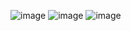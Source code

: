 ![image](https://user-images.githubusercontent.com/72139258/133485419-cae3afce-83bd-4009-8246-bb991607a6b5.png)
![image](https://user-images.githubusercontent.com/72139258/133485437-400932bf-e864-406c-bb7f-7a9cfcafc35b.png)
![image](https://user-images.githubusercontent.com/72139258/133485491-0f2288e0-afb8-48a1-99ac-5ac91d69fcf2.png)
